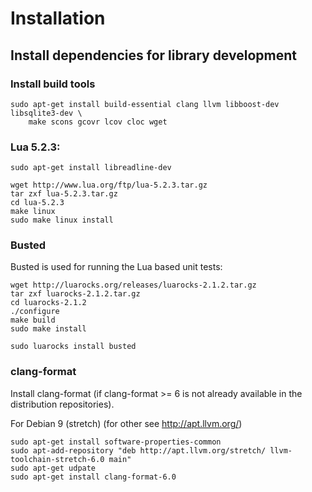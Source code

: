 
# Installation

## Install dependencies for library development

### Install build tools

```
sudo apt-get install build-essential clang llvm libboost-dev libsqlite3-dev \
    make scons gcovr lcov cloc wget
```

### Lua 5.2.3:

```
sudo apt-get install libreadline-dev

wget http://www.lua.org/ftp/lua-5.2.3.tar.gz 
tar zxf lua-5.2.3.tar.gz
cd lua-5.2.3
make linux
sudo make linux install
```

### Busted

Busted is used for running the Lua based unit tests:

```
wget http://luarocks.org/releases/luarocks-2.1.2.tar.gz 
tar zxf luarocks-2.1.2.tar.gz
cd luarocks-2.1.2
./configure
make build
sudo make install

sudo luarocks install busted
```

### clang-format

Install clang-format (if clang-format >= 6 is not already available
in the distribution repositories).

For Debian 9 (stretch) (for other see http://apt.llvm.org/)

```
sudo apt-get install software-properties-common
sudo apt-add-repository "deb http://apt.llvm.org/stretch/ llvm-toolchain-stretch-6.0 main"
sudo apt-get udpate
sudo apt-get install clang-format-6.0
```
